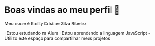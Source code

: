 # Boas vindas ao meu perfil 💋

Meu nome é Emilly Cristine Silva Ribeiro

-Estou estudando na Alura
-Estou aprendendo a linguagem JavaScript
-Utilizo este espaço para compartilhar meus projetos

